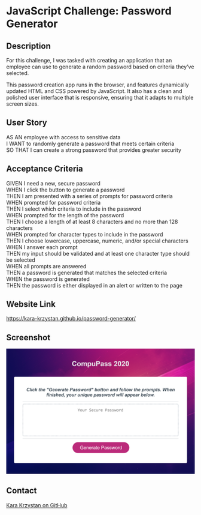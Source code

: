 # JavaScript Challenge: Password Generator

## Description

For this challenge, I was tasked with creating an application that an employee can use to generate a random password based on criteria they’ve selected.

This password creation app runs in the browser, and features dynamically updated HTML and CSS powered by JavaScript. It also has a clean and polished user interface that is responsive, ensuring that it adapts to multiple screen sizes.

## User Story

AS AN employee with access to sensitive data  
I WANT to randomly generate a password that meets certain criteria  
SO THAT I can create a strong password that provides greater security  

## Acceptance Criteria

GIVEN I need a new, secure password  
WHEN I click the button to generate a password  
THEN I am presented with a series of prompts for password criteria  
WHEN prompted for password criteria  
THEN I select which criteria to include in the password  
WHEN prompted for the length of the password  
THEN I choose a length of at least 8 characters and no more than 128 characters  
WHEN prompted for character types to include in the password  
THEN I choose lowercase, uppercase, numeric, and/or special characters  
WHEN I answer each prompt  
THEN my input should be validated and at least one character type should be selected  
WHEN all prompts are answered  
THEN a password is generated that matches the selected criteria  
WHEN the password is generated  
THEN the password is either displayed in an alert or written to the page  

## Website Link

https://kara-krzystan.github.io/password-generator/

## Screenshot

![screenshot](https://github.com/kara-krzystan/password-generator/blob/master/assets/images/password_generator_screenshot.png)

## Contact
[Kara Krzystan on GitHub](http://github.com/kara-krzystan)

